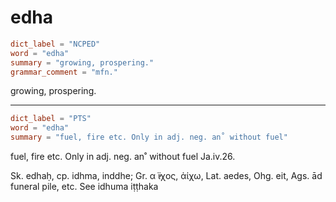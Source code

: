 # edha

``` toml
dict_label = "NCPED"
word = "edha"
summary = "growing, prospering."
grammar_comment = "mfn."
```

growing, prospering.

--------------------

``` toml
dict_label = "PTS"
word = "edha"
summary = "fuel, fire etc. Only in adj. neg. an˚ without fuel"
```

fuel, fire etc. Only in adj. neg. an˚ without fuel Ja.iv.26.

Sk. edhaḥ, cp. idhma, inddhe; Gr. α ̓ϊχος, ἀίχω, Lat. aedes, Ohg. eit, Ags. ād funeral pile, etc. See idhuma iṭṭhaka

